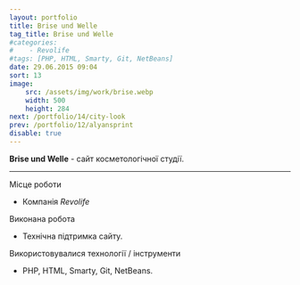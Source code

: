 ```yaml
---
layout: portfolio
title: Brise und Welle
tag_title: Brise und Welle
#categories:
#    - Revolife
#tags: [PHP, HTML, Smarty, Git, NetBeans]
date: 29.06.2015 09:04
sort: 13
image: 
    src: /assets/img/work/brise.webp 
    width: 500
    height: 284
next: /portfolio/14/city-look
prev: /portfolio/12/alyansprint
disable: true
---
```


**Brise und Welle** - сайт косметологічної студії.

---

Місце роботи

* Компанія _Revolife_

Виконана робота

* Технічна підтримка сайту.

Використовувалися технології / інструменти

* PHP, HTML, Smarty, Git, NetBeans.

